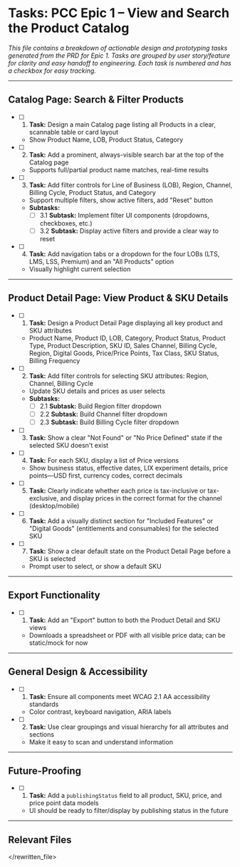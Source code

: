 # Tasks: PCC Epic 1 – View and Search the Product Catalog

_This file contains a breakdown of actionable design and prototyping tasks generated from the PRD for Epic 1. Tasks are grouped by user story/feature for clarity and easy handoff to engineering. Each task is numbered and has a checkbox for easy tracking._

---

## Catalog Page: Search & Filter Products

- [ ] 1. **Task:** Design a main Catalog page listing all Products in a clear, scannable table or card layout
    - Show Product Name, LOB, Product Status, Category
- [ ] 2. **Task:** Add a prominent, always-visible search bar at the top of the Catalog page
    - Supports full/partial product name matches, real-time results
- [ ] 3. **Task:** Add filter controls for Line of Business (LOB), Region, Channel, Billing Cycle, Product Status, and Category
    - Support multiple filters, show active filters, add "Reset" button
    - **Subtasks:**
        - [ ] 3.1 **Subtask:** Implement filter UI components (dropdowns, checkboxes, etc.)
        - [ ] 3.2 **Subtask:** Display active filters and provide a clear way to reset
- [ ] 4. **Task:** Add navigation tabs or a dropdown for the four LOBs (LTS, LMS, LSS, Premium) and an "All Products" option
    - Visually highlight current selection

---

## Product Detail Page: View Product & SKU Details

- [ ] 1. **Task:** Design a Product Detail Page displaying all key product and SKU attributes
    - Product Name, Product ID, LOB, Category, Product Status, Product Type, Product Description, SKU ID, Sales Channel, Billing Cycle, Region, Digital Goods, Price/Price Points, Tax Class, SKU Status, Billing Frequency
- [ ] 2. **Task:** Add filter controls for selecting SKU attributes: Region, Channel, Billing Cycle
    - Update SKU details and prices as user selects
    - **Subtasks:**
        - [ ] 2.1 **Subtask:** Build Region filter dropdown
        - [ ] 2.2 **Subtask:** Build Channel filter dropdown
        - [ ] 2.3 **Subtask:** Build Billing Cycle filter dropdown
- [ ] 3. **Task:** Show a clear "Not Found" or "No Price Defined" state if the selected SKU doesn't exist
- [ ] 4. **Task:** For each SKU, display a list of Price versions
    - Show business status, effective dates, LIX experiment details, price points—USD first, currency codes, correct decimals
- [ ] 5. **Task:** Clearly indicate whether each price is tax-inclusive or tax-exclusive, and display prices in the correct format for the channel (desktop/mobile)
- [ ] 6. **Task:** Add a visually distinct section for "Included Features" or "Digital Goods" (entitlements and consumables) for the selected SKU
- [ ] 7. **Task:** Show a clear default state on the Product Detail Page before a SKU is selected
    - Prompt user to select, or show a default SKU

---

## Export Functionality

- [ ] 1. **Task:** Add an "Export" button to both the Product Detail and SKU views
    - Downloads a spreadsheet or PDF with all visible price data; can be static/mock for now

---

## General Design & Accessibility

- [ ] 1. **Task:** Ensure all components meet WCAG 2.1 AA accessibility standards
    - Color contrast, keyboard navigation, ARIA labels
- [ ] 2. **Task:** Use clear groupings and visual hierarchy for all attributes and sections
    - Make it easy to scan and understand information

---

## Future-Proofing

- [ ] 1. **Task:** Add a `publishingStatus` field to all product, SKU, price, and price point data models
    - UI should be ready to filter/display by publishing status in the future

---

## Relevant Files

</rewritten_file> 